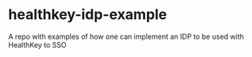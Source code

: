 # healthkey-idp-example
A repo with examples of how one can implement an IDP to be used with HealthKey to SSO
